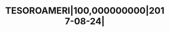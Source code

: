 ---
layout: asset
title: TESOROAMERI|100,000000000|2017-08-24|                       
isin: US912796LQ01
---